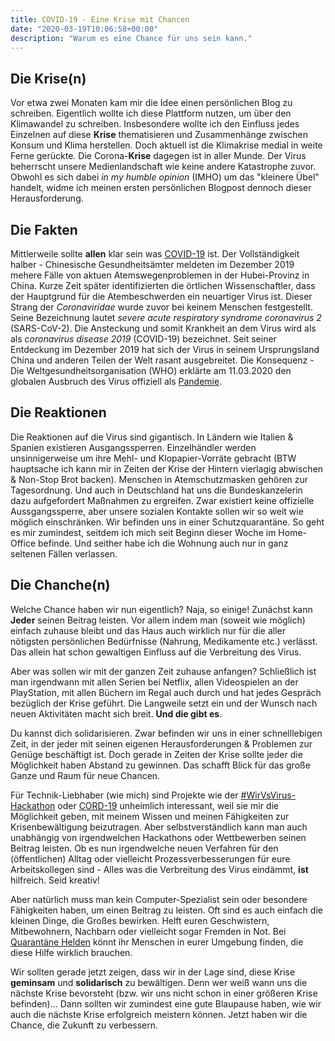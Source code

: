 ```yaml
---
title: COVID-19 - Eine Krise mit Chancen
date: "2020-03-19T10:06:58+00:00"
description: "Warum es eine Chance für uns sein kann."
---
```


## Die Krise(n)

Vor etwa zwei Monaten kam mir die Idee einen persönlichen Blog zu schreiben. Eigentlich wollte ich diese Plattform nutzen, um über den Klimawandel zu schreiben. Insbesondere wollte ich den Einfluss jedes Einzelnen auf diese **Krise** thematisieren und Zusammenhänge zwischen Konsum und Klima herstellen. 
Doch aktuell ist die Klimakrise medial in weite Ferne gerückte. Die Corona-**Krise** dagegen ist in aller Munde. Der Virus beherrscht unsere Medienlandschaft wie keine andere Katastrophe zuvor. Obwohl es sich dabei *in my humble opinion* (IMHO) um das "kleinere Übel" handelt, widme ich meinen ersten persönlichen Blogpost dennoch dieser Herausforderung.

## Die Fakten

Mittlerweile sollte **allen** klar sein was [COVID-19](https://www.ecdc.europa.eu/en/novel-coronavirus-china) ist. Der Vollständigkeit halber - Chinesische Gesundheitsämter meldeten im Dezember 2019 mehere Fälle von aktuen Atemswegenproblemen in der Hubei-Provinz in China. Kurze Zeit später identifizierten die örtlichen Wissenschaftler, dass der Hauptgrund für die Atembeschwerden ein neuartiger Virus ist. Dieser Strang der *Coronaviridae* wurde zuvor bei keinem Menschen festgestellt. Seine Bezeichnung lautet *severe acute respiratory syndrome coronavirus 2* (SARS-CoV-2). Die Ansteckung und somit Krankheit an dem Virus wird als als *coronavirus disease 2019* (COVID-19) bezeichnet. Seit seiner Entdeckung im Dezember 2019 hat sich der Virus in seinem Ursprungsland China und anderen Teilen der Welt rasant ausgebreitet. Die Konsequenz - Die Weltgesundheitsorganisation (WHO) erklärte am 11.03.2020 den globalen Ausbruch des Virus offiziell als [Pandemie](http://www.euro.who.int/de/health-topics/health-emergencies/coronavirus-covid-19/news/news/2020/3/who-announces-covid-19-outbreak-a-pandemic).

## Die Reaktionen

Die Reaktionen auf die Virus sind gigantisch. In Ländern wie Italien & Spanien existieren Ausgangssperren. Einzelhändler werden unsinnigerweise um ihre Mehl- und Klopapier-Vorräte gebracht (BTW hauptsache ich kann mir in Zeiten der Krise der Hintern vierlagig abwischen & Non-Stop Brot backen). Menschen in Atemschutzmasken gehören zur Tagesordnung. Und auch in Deutschland hat uns die Bundeskanzelerin dazu aufgefordert Maßnahmen zu ergreifen. Zwar existiert keine offizielle Aussgangssperre, aber unsere sozialen Kontakte sollen wir so weit wie möglich einschränken. Wir befinden uns in einer Schutzquarantäne. So geht es mir zumindest, seitdem ich mich seit Beginn dieser Woche im Home-Office befinde. Und seither habe ich die Wohnung auch nur in ganz seltenen Fällen verlassen. 

## Die Chanche(n)

Welche Chance haben wir nun eigentlich? Naja, so einige! Zunächst kann **Jeder** seinen Beitrag leisten. Vor allem indem man (soweit wie möglich) einfach zuhause bleibt und das Haus auch wirklich nur für die aller nötigsten persönlichen Bedürfnisse (Nahrung, Medikamente etc.) verlässt. Das allein hat schon gewaltigen Einfluss auf die Verbreitung des Virus.

Aber was sollen wir mit der ganzen Zeit zuhause anfangen? Schließlich ist man irgendwann mit allen Serien bei Netflix, allen Videospielen an der PlayStation, mit allen Büchern im Regal auch durch und hat jedes Gespräch bezüglich der Krise geführt. Die Langweile setzt ein und der Wunsch nach neuen Aktivitäten macht sich breit. **Und die gibt es**. 

Du kannst dich solidarisieren. Zwar befinden wir uns in einer schnelllebigen Zeit, in der jeder mit seinen eigenen Herausforderungen & Problemen zur Genüge beschäftigt ist. Doch gerade in Zeiten der Krise sollte jeder die Möglichkeit haben Abstand zu gewinnen. Das schafft Blick für das große Ganze und Raum für neue Chancen.

Für Technik-Liebhaber (wie mich) sind  Projekte wie der [#WirVsVirus-Hackathon](https://wirvsvirushackathon.org/mitmachen/) oder [CORD-19](https://www.kaggle.com/allen-institute-for-ai/CORD-19-research-challenge) unheimlich interessant, weil sie mir die Möglichkeit geben, mit meinem Wissen und meinen Fähigkeiten zur Krisenbewältigung beizutragen. Aber selbstverständlich kann man auch unabhängig von irgendwelchen Hackathons oder Wettbewerben seinen Beitrag leisten. Ob es nun irgendwelche neuen Verfahren für den (öffentlichen) Alltag oder vielleicht Prozessverbesserungen für eure Arbeitskollegen sind - Alles was die Verbreitung des Virus eindämmt, **ist** hilfreich. Seid kreativ!

Aber natürlich muss man kein Computer-Spezialist sein oder besondere Fähigkeiten haben, um einen Beitrag zu leisten. Oft sind es auch einfach die kleinen Dinge, die Großes bewirken. Helft euren Geschwistern, Mitbewohnern, Nachbarn oder vielleicht sogar Fremden in Not. Bei [Quarantäne Helden](https://www.quarantaenehelden.org/#/) könnt ihr Menschen in eurer Umgebung finden, die diese Hilfe wirklich brauchen.


Wir sollten gerade jetzt zeigen, dass wir in der Lage sind, diese Krise **geminsam** und **solidarisch** zu bewältigen. Denn wer weiß wann uns die nächste Krise bevorsteht (bzw. wir uns nicht schon in einer größeren Krise befinden)... Dann sollten wir zumindest eine gute Blaupause haben, wie wir auch die nächste Krise erfolgreich meistern können. Jetzt haben wir die Chance, die Zukunft zu verbessern.


